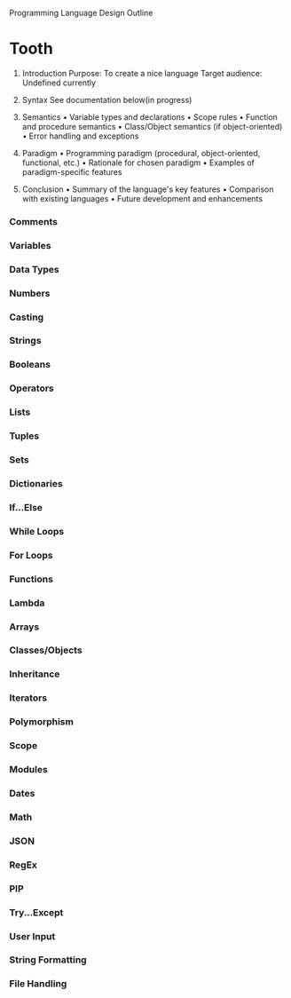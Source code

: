 Programming Language Design Outline
# Tooth
1. Introduction
Purpose: To create a nice language
Target audience: Undefined currently

2. Syntax
See documentation below(in progress)

3. Semantics
•	Variable types and declarations
•	Scope rules
•	Function and procedure semantics
•	Class/Object semantics (if object-oriented)
•	Error handling and exceptions

4. Paradigm
•	Programming paradigm (procedural, object-oriented, functional, etc.)
•	Rationale for chosen paradigm
•	Examples of paradigm-specific features

5. Conclusion
•	Summary of the language's key features
•	Comparison with existing languages
•	Future development and enhancements




### Comments

### Variables

### Data Types

### Numbers

### Casting

### Strings

### Booleans

### Operators

### Lists

### Tuples

### Sets

### Dictionaries

### If...Else

### While Loops

### For Loops

### Functions

### Lambda

### Arrays

### Classes/Objects

### Inheritance

### Iterators

### Polymorphism

### Scope

### Modules

### Dates

### Math

### JSON

### RegEx

### PIP

### Try...Except

### User Input

### String Formatting

### File Handling

